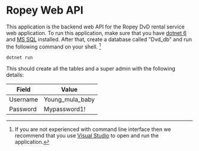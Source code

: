 # Ropey Web API

This application is the backend web API for the Ropey DvD rental service web application.
To run this application, make sure that you have [dotnet 6](https://dotnet.microsoft.com/en-us/download/dotnet/6.0) and [MS SQL](https://docs.microsoft.com/en-us/sql/ssms/download-sql-server-management-studio-ssms?view=sql-server-ver15) installed. After that, create a database called "Dvd_db" and run the following command on your shell. [^1]

```cmd
dotnet run
```

This should create all the tables and a super admin with the following details:

| Field | Value |
| ----------- | ----------- |
| Username | Young_mula_baby |
| Password | Mypassword1! |

[^1]: If you are not experienced with command line interface then we recommend that you use [Visual Studio](https://visualstudio.microsoft.com/downloads/) to open and run the application.
